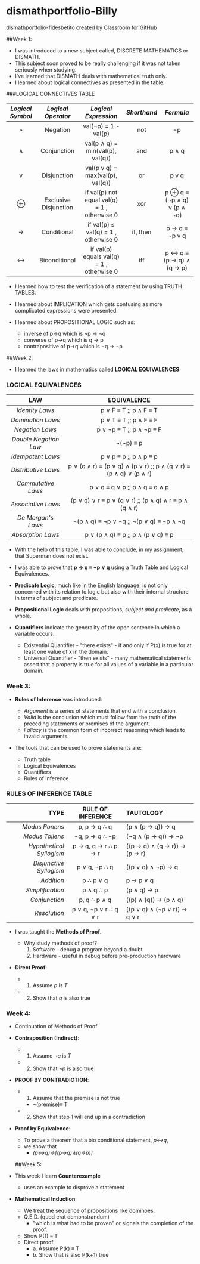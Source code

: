 # dismathportfolio-BiIIy
dismathportfolio-fidesbetito created by Classroom for GitHub

##Week 1:

* I was introduced to a new subject called, DISCRETE MATHEMATICS or DISMATH.
* This subject soon proved to be really challenging if it was not taken seriously when studying.
* I've learned that DISMATH deals with mathematical truth only.
* I learned about logical connectives as presented in the table:

###LOGICAL CONNECTIVES TABLE

| *Logical Symbol*  |  *Logical Operator* | *Logical Expression* | *Shorthand* | *Formula* | 
| :-----: |:-------:|:--------:| :-------: | :-----: |
| ¬ | Negation | val(¬p) = 1 - val(p) | not | ¬p |
| ∧ | Conjunction | val(p ∧ q) = min(val(p), val(q)) | and | p ∧ q |
| v | Disjunction | val(p v q) = max(val(p), val(q)) | or | p v q |
| ⊕ | Exclusive Disjunction | if val(p)  not equal val(q) = 1 , otherwise  0 | xor |  p ⊕ q  ≡ (¬p ∧ q) v (p ∧ ¬q) |
| → | Conditional | if val(p)  ≤ val(q) = 1 , otherwise  0 | if, then | p → q ≡  ¬p v q |
| ↔ | Biconditional | if val(p) equals val(q) = 1 , otherwise  0 | iff |  p ↔ q ≡ (p → q) ∧ (q → p) |

* I learned how to test the verification of a statement by using TRUTH TABLES.

* I learned about IMPLICATION which gets confusing as more complicated expressions were presented.

* I learned about PROPOSITIONAL LOGIC such as:
    - inverse of p→q which is ¬p → ¬q
    - converse of p→q which is q → p
    - contrapositive of p→q which is ¬q → ¬p

##Week 2:

* I learned the laws in mathematics called **LOGICAL EQUIVALENCES**:

### LOGICAL EQUIVALENCES

|  **LAW**  |  **EQUIVALENCE**  |
| :------: | :-----------------------------: |
|  _Identity Laws_  |  p ∨ F ≡ T  ;;  p ∧ F ≡ T  |
|  _Domination Laws_  |  p ∨ T ≡ T  ;;  p ∧ F ≡ F  |
|  _Negation Laws_  |  p ∨ ¬p ≡ T  ;;  p ∧ ¬p ≡ F  |
|  _Double Negation Law_  |  ¬(¬p) ≡ p  |
|  _Idempotent Laws_  |  p ∨ p ≡ p  ;;  p ∧ p ≡ p  |
| _Distributive Laws_  |  p ∨ (q ∧ r) ≡ (p ∨ q) ∧ (p ∨ r)  ;;  p ∧ (q ∨ r) ≡ (p ∧ q) ∨ (p ∧ r)  |
|  _Commutative Laws_  |  p ∨ q ≡ q ∨ p  ;;  p ∧ q ≡ q ∧ p  |
|  _Associative Laws_  |  (p ∨ q) ∨ r ≡ p ∨ (q ∨ r)  ;;  (p ∧ q) ∧ r ≡ p ∧ (q ∧ r)  |
|  _De Morgan's Laws_  |  ¬(p ∧ q) ≡ ¬p ∨ ¬q  ;;  ¬(p ∨ q) ≡ ¬p ∧ ¬q  |
|  _Absorption Laws_  |  p ∨ (p ∧ q) ≡ p  ;;  p ∧ (p ∨ q) ≡ p  |

* With the help of this table, I was able to conclude, in my assignment, that Superman does not exist.

* I was able to prove that **p → q ≡ ¬p ∨ q** using a Truth Table and Logical Equivalences. 

* **Predicate Logic**, much like in the English language, is not only concerned with its relation to logic but also with their internal structure in terms of subject and predicate.
* **Propositional Logic** deals with propositions, _subject and predicate_, as a whole.
* **Quantifiers** indicate the generality of the open sentence in which a variable occurs.
    - Existential Quantifier - "there exists" - if and only if P(x) is true for at least one value of x in the domain.
    - Universal Quantifier - "then exists" - many mathematical statements assert that a property is true for all values of a variable in a particular domain.

### Week 3:

* **Rules of Inference** was introduced:
    - _Argument_ is a series of statements that end with a conclusion.
    - _Valid_ is the conclusion which must follow from the truth of the preceding statements or premises of the argument.
    - _Fallacy_ is the common form of incorrect reasoning which leads to invalid arguments. 

* The tools that can be used to prove statements are:
    - Truth table
    - Logical Equivalences
    - Quantifiers
    - Rules of Inference
 
### RULES OF INFERENCE TABLE   
|  **TYPE**  |  **RULE OF INFERENCE**  |  **TAUTOLOGY**  |
| -------: | :--------------: | :--------- |
|  _Modus Ponens_  |  p, p → q ∴ q  |  (p ∧ (p → q)) → q  |
|  _Modus Tollens_  |  ¬q, p → q ∴ ¬p |  (¬q ∧ (p → q)) → ¬p  |
|  _Hypothetical Syllogism_  |  p → q, q → r ∴ p → r  |  ((p → q) ∧ (q → r)) → (p → r)  |
|  _Disjunctive Syllogism_  |  p ∨ q, ¬p ∴ q  |  ((p ∨ q) ∧ ¬p) → q  |
|  _Addition_  |  p ∴ p ∨ q  |  p → p ∨ q  |
|  _Simplification_  |  p ∧ q ∴ p  |  (p ∧ q) → p  |
|  _Conjunction_  |  p, q ∴ p ∧ q  |  ((p) ∧ (q)) → (p ∧ q)  |
|  _Resolution_  |  p ∨ q, ¬p ∨ r ∴ q ∨ r  |  ((p ∨ q) ∧ (¬p ∨ r)) → q ∨ r  |

* I was taught the **Methods of Proof**.
    - Why study methods of proof?
        1. Software - debug a program beyond a doubt
        2. Hardware - useful in debug before pre-production hardware

* **Direct Proof**:
    - 1. Assume _p_ is _T_
    - 2. Show that _q_ is also true

### Week 4:

* Continuation of Methods of Proof

* **Contraposition (Indirect)**:
    - 1. Assume _¬q_ is _T_
    - 2. Show that _¬p_ is also true


* **PROOF BY CONTRADICTION**:
    - 1. Assume that the premise is not true
       - ¬(premise)≡ T
    - 2. Show that step 1 will end up in a contradiction
    
  
* **Proof by Equivalence**:
    - To prove a theorem that a bio conditional statement, _p↔q_,
    - we show that
         - _(p↔q)→[(p→q)∧(q→p)]_
  
  ##Week 5:

* This week I learn **Counterexample**
    - uses an example to disprove a statement
  
* **Mathematical Induction**:
    - We treat the sequence of propositions like dominoes.
    - Q.E.D. (quod erat demonstrandum)
       - "which is what had to be proven" or signals the completion of the proof.
    - Show P(1) ≡ T
    - Direct proof
       - a. Assume P(k) ≡ T
       - b. Show that is also P(k+1) true

